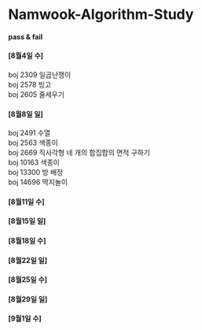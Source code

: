# Namwook-Algorithm-Study

<h4> pass & fail </h4>
<h4> [8월4일 수] </h4>
boj 2309 일곱난쟁이 <br/>
boj 2578 빙고 <br/>
boj 2605 줄세우기 <br/>

<h4> [8월8일 일] </h4>
boj 2491 수열 <br/>
boj 2563 색종이 <br/>
boj 2669 직사각형 네 개의 합집합의 면적 구하기 <br/>
boj 10163 색종이 <br/>
boj 13300 방 배정 <br/>
boj 14696 딱지놀이 <br/>

<h4> [8월11일 수] </h4>
<h4> [8월15일 일] </h4>
<h4> [8월18일 수] </h4>
<h4> [8월22일 일] </h4>
<h4> [8월25일 수] </h4>
<h4> [8월29일 일] </h4>
<h4> [9월1일 수] </h4>
